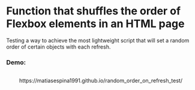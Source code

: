 # Function that shuffles the order of Flexbox elements in an HTML page



Testing a way to achieve the most lightweight script that will set a random order of certain objects with each refresh.



### Demo:

<p align="center">
<img src="https://media3.giphy.com/media/qNXln9YbYbHDggV6Bi/giphy.gif" alt="" /> 


</p>
<p align="center">
https://matiasespina1991.github.io/random_order_on_refresh_test/
</p>
